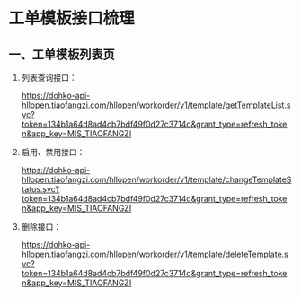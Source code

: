 # 工单模板接口梳理

## 一、工单模板列表页

1. 列表查询接口：

   https://dohko-api-hllopen.tiaofangzi.com/hllopen/workorder/v1/template/getTemplateList.svc?token=134b1a64d8ad4cb7bdf49f0d27c3714d&grant_type=refresh_token&app_key=MIS_TIAOFANGZI

2. 启用、禁用接口：

   https://dohko-api-hllopen.tiaofangzi.com/hllopen/workorder/v1/template/changeTemplateStatus.svc?token=134b1a64d8ad4cb7bdf49f0d27c3714d&grant_type=refresh_token&app_key=MIS_TIAOFANGZI

3. 删除接口：

   https://dohko-api-hllopen.tiaofangzi.com/hllopen/workorder/v1/template/deleteTemplate.svc?token=134b1a64d8ad4cb7bdf49f0d27c3714d&grant_type=refresh_token&app_key=MIS_TIAOFANGZI

